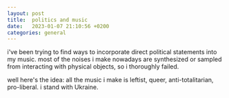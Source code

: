 ```yaml
---
layout: post
title:  politics and music
date:   2023-01-07 21:10:56 +0200
categories: general
---
```

i've been trying to find ways to incorporate direct political statements into my music. most of the noises i make nowadays are synthesized or sampled from interacting with physical objects, so i thoroughly failed.

well here's the idea: all the music i make is leftist, queer, anti-totalitarian, pro-liberal. i stand with Ukraine.